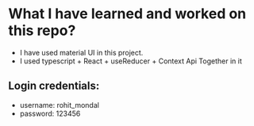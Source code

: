 # What I have learned and worked on this repo?
- I have used material UI in this project.
- I used typescript + React + useReducer + Context Api Together in it

## Login credentials:
- username: rohit_mondal
- password: 123456
